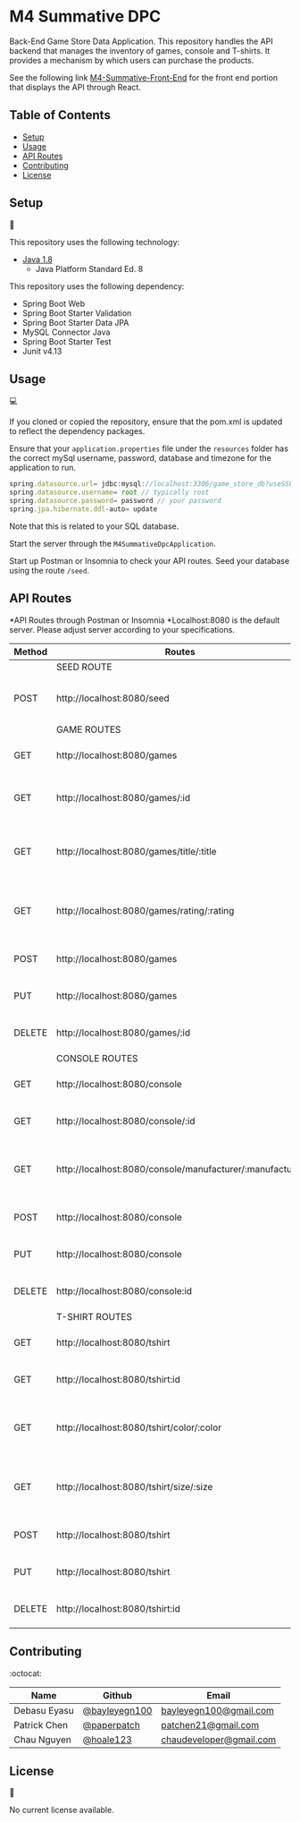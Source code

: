 # M4 Summative DPC

Back-End Game Store Data Application. This repository handles the API backend that manages the inventory of games, console and T-shirts. It provides a mechanism by which users can purchase the products.

See the following link [M4-Summative-Front-End](https://github.com/ChauDeveloper/M4-Summative-Front-End) for the front end portion that displays the API through React. 

## Table of Contents

* [Setup](#setup)
* [Usage](#usage)
* [API Routes](#api-routes)
* [Contributing](#contributing)
* [License](#license)

## Setup
:floppy_disk:

This repository uses the following technology:
- [Java 1.8](https://docs.oracle.com/javase/8/docs/api/)
    - Java Platform Standard Ed. 8

This repository uses the following dependency:
- Spring Boot Web
- Spring Boot Starter Validation
- Spring Boot Starter Data JPA
- MySQL Connector Java
- Spring Boot Starter Test
- Junit v4.13

## Usage

:computer:

If you cloned or copied the repository, ensure that the pom.xml is updated to reflect the dependency packages.

Ensure that your `application.properties` file under the `resources` folder has the correct mySql username, password, database and timezone for the application to run.
```js
spring.datasource.url= jdbc:mysql://localhost:3306/game_store_db?useSSL=false&serverTimezone=US/Eastern&createDatabaseIfNotExist=true&allowPublicKeyRetrieval=true
spring.datasource.username= root // typically root
spring.datasource.password= password // your password
spring.jpa.hibernate.ddl-auto= update
```
Note that this is related to your SQL database.

Start the server through the `M4SummativeDpcApplication`.

Start up Postman or Insomnia to check your API routes. Seed your database using the route `/seed`.


## API Routes

*API Routes through Postman or Insomnia
*Localhost:8080 is the default server. Please adjust server according to your specifications.

| Method | Routes                                                   | Description                                         |
|--------|----------------------------------------------------------|-----------------------------------------------------|
|        | SEED ROUTE                                               |                                                     |
| POST   | http://localhost:8080/seed                               | Seeds the database with fake data.                  |
|        | GAME ROUTES                                              |                                                     |
| GET    | http://localhost:8080/games                              | Returns list of all Game(s)                         |
| GET    | http://localhost:8080/games/:id                          | Returns a Game with with matching ID                |
| GET    | http://localhost:8080/games/title/:title                 | Returns list of Games with matching Title           |
| GET    | http://localhost:8080/games/rating/:rating               | Returns list of Games with matching ESRB rating     |
| POST   | http://localhost:8080/games                              | Creates a new Game entry                            |
| PUT    | http://localhost:8080/games                              | Updates Game with matching ID                       |
| DELETE | http://localhost:8080/games/:id                          | Deletes a game with matching ID                     |
|        | CONSOLE ROUTES                                           |                                                     |
| GET    | http://localhost:8080/console                            | Returns list of all Console(s)                      |
| GET    | http://localhost:8080/console/:id                        | Returns a Console with matching ID                  |
| GET    | http://localhost:8080/console/manufacturer/:manufacturer | Returns list of consoles with matching manufacturer |
| POST   | http://localhost:8080/console                            | Creates a new Console entry                         |
| PUT    | http://localhost:8080/console                            | Updates a Console with matching ID                  |
| DELETE | http://localhost:8080/console:id                         | Deletes a Console with matching ID                  |
|        | T-SHIRT ROUTES                                           |                                                     |
| GET    | http://localhost:8080/tshirt                             | Returns list of all T-Shirts                        |
| GET    | http://localhost:8080/tshirt:id                          | Returns a T-Shirt with matching ID                  |
| GET    | http://localhost:8080/tshirt/color/:color                | Returns list of T-Shirts with matching color        |
| GET    | http://localhost:8080/tshirt/size/:size                  | Returns list of T-Shirts with matching size         |
| POST   | http://localhost:8080/tshirt                             | Creates a new T-Shirt entry                         |
| PUT    | http://localhost:8080/tshirt                             | Updates a T-Shirt with matching ID                  |
| DELETE | http://localhost:8080/tshirt:id                          | Deletes a T-Shirt with matching ID                  |

## Contributing

:octocat:

| Name         | Github                                           | Email                   |
|--------------|--------------------------------------------------|-------------------------|
| Debasu Eyasu | [@bayleyegn100](https://github.com/bayleyegn100) | bayleyegn100@gmail.com  |
| Patrick Chen | [@paperpatch](https://github.com/paperpatch)     | patchen21@gmail.com     |
| Chau Nguyen  | [@hoale123](https://github.com/ChauDeveloper)    | chaudeveloper@gmail.com |

## License

:receipt:

No current license available.